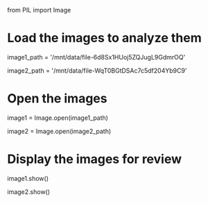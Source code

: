 
from PIL import Image



# Load the images to analyze them

image1_path = '/mnt/data/file-6d8Sx1HUoj5ZQJugL9GdmrOQ'

image2_path = '/mnt/data/file-WqT0BGtDSAc7c5df204Yb9C9'



# Open the images

image1 = Image.open(image1_path)

image2 = Image.open(image2_path)



# Display the images for review

image1.show()

image2.show()
